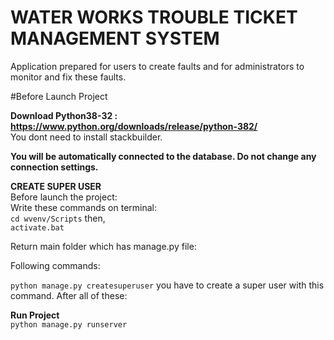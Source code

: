 # WATER WORKS TROUBLE TICKET MANAGEMENT SYSTEM
Application prepared for users to create faults and for administrators to monitor and fix these faults.


#Before Launch Project

**Download Python38-32 : https://www.python.org/downloads/release/python-382/**
<br>You dont need to install stackbuilder.

**You will be automatically connected to the database. Do not change any connection settings.**


**CREATE SUPER USER**
<br>Before launch the project:
<br>Write these commands on terminal: <br>`cd wvenv/Scripts` then, <br>`activate.bat`

Return main folder which has manage.py file:

Following commands:

`python manage.py createsuperuser` you have to create a super user with this command. After all of these:

**Run Project**
<br>`python manage.py runserver`
